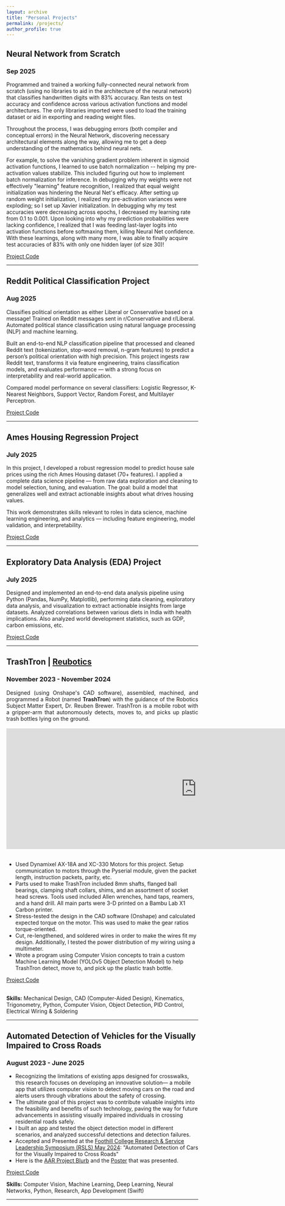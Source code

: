 ```yaml
---
layout: archive
title: "Personal Projects"
permalink: /projects/
author_profile: true
---
```


<h2> Neural Network from Scratch</h2>
<h3> Sep 2025 </h3>
Programmed and trained a working fully-connected neural network from scratch (using no libraries to aid in the architecture of the neural network) that classifies handwritten digits with 83% accuracy. Ran tests on test accuracy and confidence across various activation functions and model architectures. The only libraries imported were used to load the training dataset or aid in exporting and reading weight files.

Throughout the process, I was debugging errors (both compiler and conceptual errors) in the Neural Network, discovering necessary architectural elements along the way, allowing me to get a deep understanding of the mathematics behind neural nets.

For example, to solve the vanishing gradient problem inherent in sigmoid activation functions, I learned to use batch normalization -- helping my pre-activation values stabilize. This included figuring out how to implement batch normalization for inference. In debugging why my weights were not effectively "learning" feature recognition, I realized that equal weight initialization was hindering the Neural Net's efficacy. After setting up random weight initialization, I realized my pre-activation variances were exploding; so I set up Xavier initialization. In debugging why my test accuracies were decreasing across epochs, I decreased my learning rate from 0.1 to 0.001. Upon looking into why my prediction probabilities were lacking confidence, I realized that I was feeding last-layer logits into activation functions before softmaxing them, killing Neural Net confidence. With these learnings, along with many more, I was able to finally acquire test accuracies of 83% with only one hidden layer (of size 30)!

<a href="https://github.com/sangeetsatpathy/NeuralNetworkFromScratch">Project Code</a>

<hr>



<h2> Reddit Political Classification Project</h2>
<h3> Aug 2025 </h3>

Classifies political orientation as either Liberal or Conservative based on a message! Trained on Reddit messages sent in r/Conservative and r/Liberal. Automated political stance classification using natural language processing (NLP) and machine learning. 

Built an end-to-end NLP classification pipeline that processed and cleaned Reddit text (tokenization, stop-word removal, n-gram features) to predict a person’s political orientation with high precision.  This project ingests raw Reddit text, transforms it via feature engineering, trains classification models, and evaluates performance — with a strong focus on interpretability and real-world application.

Compared model performance on several classifiers: Logistic Regressor, K-Nearest Neighbors, Support Vector, Random Forest, and Multilayer Perceptron.

<a href="https://github.com/sangeetsatpathy/Reddit-Political-Classification">Project Code</a>

<hr>


<h2> Ames Housing Regression Project</h2>
<h3> July 2025 </h3>

In this project, I developed a robust regression model to predict house sale prices using the rich Ames Housing dataset (70+ features). I applied a complete data science pipeline — from raw data exploration and cleaning to model selection, tuning, and evaluation. The goal: build a model that generalizes well and extract actionable insights about what drives housing values.

This work demonstrates skills relevant to roles in data science, machine learning engineering, and analytics — including feature engineering, model validation, and interpretability.

<a href="https://github.com/sangeetsatpathy/Ames-Housing-Project">Project Code</a>

<hr>



<h2> Exploratory Data Analysis (EDA) Project</h2>
<h3> July 2025 </h3>

Designed and implemented an end-to-end data analysis pipeline using Python (Pandas, NumPy, Matplotlib), performing data cleaning, exploratory data analysis, and visualization to extract actionable insights from large datasets. Analyzed correlations between various diets in India with health implications. Also analyzed world development statistics, such as GDP, carbon emissions, etc. 

<a href="https://github.com/sangeetsatpathy/DataAnalysisProject">Project Code</a>

<hr>

<h2> TrashTron | <a href="https://www.reubotics.com/#/interns/">Reubotics</a> </h2>

<h3> November 2023 - November 2024</h3>

<div style="text-align:justify">Designed (using Onshape's CAD software), assembled, machined, and programmed a Robot (named <b>TrashTron</b>) with the guidance of the Robotics Subject Matter Expert, Dr. Reuben Brewer. 
TrashTron is a mobile robot with a gripper-arm that autonomously detects, moves to, and picks up plastic trash bottles lying on the ground.</div> <br>
<div style="width:560px; height:316px">
<iframe width="178%" height="100%" src="https://www.youtube.com/embed/8wo4DTQ7WL4?si=zhz7DXyHIy3SCeGf" title="YouTube video player" frameborder="0" allow="accelerometer; autoplay; clipboard-write; encrypted-media; gyroscope; picture-in-picture; web-share" referrerpolicy="strict-origin-when-cross-origin" allowfullscreen></iframe>
</div>
<br>
<ul>
<li>Used Dynamixel AX-18A and XC-330 Motors for this project. Setup communication to motors through the Pyserial module, given the packet length, instruction packets, parity, etc.</li>
<li>Parts used to make TrashTron included 8mm shafts, flanged ball bearings, clamping shaft collars, shims, and an assortment of socket head screws. Tools used included Allen wrenches, hand taps, reamers, and a hand drill. All main parts were 3-D printed on a Bambu Lab X1 Carbon printer.</li>
<li>Stress-tested the design in the CAD software (Onshape) and calculated expected torque on the motor. This was used to make the gear ratios torque-oriented.</li>
 <li>Cut, re-lengthened, and soldered wires in order to make the wires fit my design. Additionally, I tested the power distribution of my wiring using a multimeter.</li>
<li>Wrote a program using Computer Vision concepts to train a custom Machine Learning Model (YOLOv5 Object Detection Model) to help TrashTron detect, move to, and pick up the plastic trash bottle.</li>
</ul>

<a href="https://github.com/sangeetsatpathy/TrashTron-Code">Project Code</a>

<br>
<b>Skills:</b> Mechanical Design, CAD (Computer-Aided Design), Kinematics, Trigonometry, Python, Computer Vision, Object Detection, PID Control, Electrical Wiring & Soldering

<hr>


<h2> Automated Detection of Vehicles for the Visually Impaired to Cross Roads	         				       </h2>
<h3>August 2023 - June 2025</h3>
<ul>
<li>Recognizing the limitations of existing apps designed for crosswalks, this research focuses on developing an innovative solution—
a mobile app that utilizes computer vision to detect moving cars on the road 
and alerts users through vibrations about the safety of crossing. </li>
<li>The ultimate goal of this project was to contribute valuable insights into the feasibility and benefits of such technology,
 paving the way for future advancements in assisting visually impaired individuals in crossing residential roads safely. </li>
<li>I built an app and tested the object detection model in different scenarios, and analyzed successful detections and detection failures.</li>
<li>Accepted and Presented at the <a href="https://foothill.edu/rsl-symposium/2024-program.html">Foothill College Research & Service Leadership Symposium (RSLS) May 2024</a>: "Automated Detection of Cars for the Visually Impaired to Cross Roads"</li>
<li>
    Here is the <a href="https://aar.pausd.org/projects-2020/automated-detection-cars-visually-impaired-cross-roads">AAR Project Blurb</a> and the <a href="https://drive.google.com/file/d/1VltIeBdj0qVDzbGFKxElvcAwcsXBNloZ/view?usp=sharing">Poster</a> that was presented.</li>
</ul>

<a href="https://github.com/sangeetsatpathy/AutomatedDetectionOfVehicles_ForVisuallyImpaired">Project Code</a>


<b>Skills:</b> Computer Vision, Machine Learning, Deep Learning, Neural Networks, Python, Research, App Development (Swift)




<hr>
